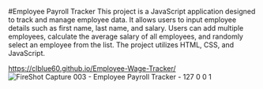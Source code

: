 #Employee Payroll Tracker
This project is a JavaScript application designed to track and manage employee data. It allows users to input employee details such as first name, last name, and salary. Users can add multiple employees, calculate the average salary of all employees, and randomly select an employee from the list. The project utilizes HTML, CSS, and JavaScript.

https://clblue60.github.io/Employee-Wage-Tracker/
![FireShot Capture 003 - Employee Payroll Tracker - 127 0 0 1](https://github.com/CLBlue60/Employee-Wage-Tracker/assets/163502624/52c0c935-7bac-4178-b924-74de6e7318a5)
